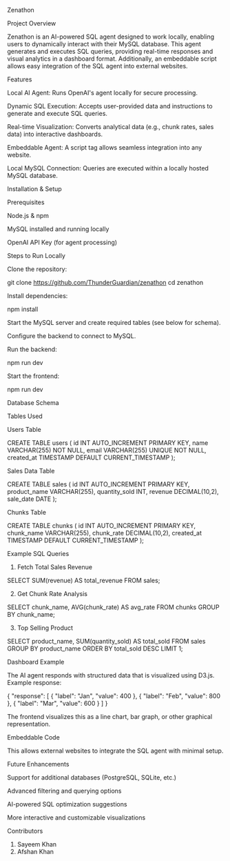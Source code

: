 Zenathon

Project Overview

Zenathon is an AI-powered SQL agent designed to work locally, enabling users to dynamically interact with their MySQL database. This agent generates and executes SQL queries, providing real-time responses and visual analytics in a dashboard format. Additionally, an embeddable script allows easy integration of the SQL agent into external websites.

Features

Local AI Agent: Runs OpenAI's agent locally for secure processing.

Dynamic SQL Execution: Accepts user-provided data and instructions to generate and execute SQL queries.

Real-time Visualization: Converts analytical data (e.g., chunk rates, sales data) into interactive dashboards.

Embeddable Agent: A script tag allows seamless integration into any website.

Local MySQL Connection: Queries are executed within a locally hosted MySQL database.

Installation & Setup

Prerequisites

Node.js & npm

MySQL installed and running locally

OpenAI API Key (for agent processing)

Steps to Run Locally

Clone the repository:

git clone https://github.com/ThunderGuardian/zenathon
cd zenathon

Install dependencies:

npm install

Start the MySQL server and create required tables (see below for schema).

Configure the backend to connect to MySQL.

Run the backend:

npm run dev

Start the frontend:

npm run dev

Database Schema

Tables Used

Users Table

CREATE TABLE users (
    id INT AUTO_INCREMENT PRIMARY KEY,
    name VARCHAR(255) NOT NULL,
    email VARCHAR(255) UNIQUE NOT NULL,
    created_at TIMESTAMP DEFAULT CURRENT_TIMESTAMP
);

Sales Data Table

CREATE TABLE sales (
    id INT AUTO_INCREMENT PRIMARY KEY,
    product_name VARCHAR(255),
    quantity_sold INT,
    revenue DECIMAL(10,2),
    sale_date DATE
);

Chunks Table

CREATE TABLE chunks (
    id INT AUTO_INCREMENT PRIMARY KEY,
    chunk_name VARCHAR(255),
    chunk_rate DECIMAL(10,2),
    created_at TIMESTAMP DEFAULT CURRENT_TIMESTAMP
);

Example SQL Queries

1. Fetch Total Sales Revenue

SELECT SUM(revenue) AS total_revenue FROM sales;

2. Get Chunk Rate Analysis

SELECT chunk_name, AVG(chunk_rate) AS avg_rate FROM chunks GROUP BY chunk_name;

3. Top Selling Product

SELECT product_name, SUM(quantity_sold) AS total_sold
FROM sales
GROUP BY product_name
ORDER BY total_sold DESC
LIMIT 1;

Dashboard Example

The AI agent responds with structured data that is visualized using D3.js. Example response:

{
  "response": [
    { "label": "Jan", "value": 400 },
    { "label": "Feb", "value": 800 },
    { "label": "Mar", "value": 600 }
  ]
}

The frontend visualizes this as a line chart, bar graph, or other graphical representation.

Embeddable Code

<script src="https://yourdomain.com/sql-agent.js"></script>
<div id="sql-agent-widget"></div>
<script>
  SQLAgent.init({ apiKey: 'your-api-key' });
</script>

This allows external websites to integrate the SQL agent with minimal setup.

Future Enhancements

Support for additional databases (PostgreSQL, SQLite, etc.)

Advanced filtering and querying options

AI-powered SQL optimization suggestions

More interactive and customizable visualizations

Contributors

1. Sayeem Khan
2. Afshan Khan



